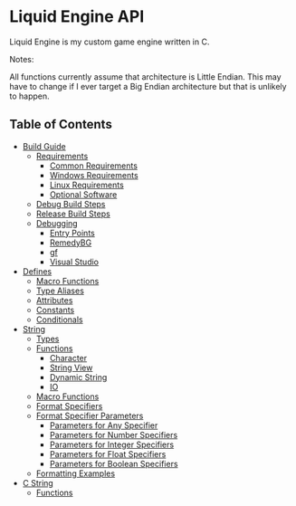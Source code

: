 <!--
 * Description:  Liquid Engine API Documentation Table of Contents
 * Author:       Alicia Amarilla (smushyaa@gmail.com)
 * File Created: July 19, 2023
-->

# Liquid Engine API

Liquid Engine is my custom game engine written in C.

Notes:

All functions currently assume that architecture is Little Endian.
This may have to change if I ever target a Big Endian architecture but
that is unlikely to happen.

## Table of Contents
- [Build Guide](../BUILD.md)
    - [Requirements](../BUILD.md#requirements)
        - [Common Requirements](../BUILD.md#common-requirements)
        - [Windows Requirements](../BUILD.md#windows-requirements)
        - [Linux Requirements](../BUILD.md#linux-requirements)
        - [Optional Software](../BUILD.md#optional-software)
    - [Debug Build Steps](../BUILD.md#debug-build-steps)
    - [Release Build Steps](../BUILD.md#release-build-steps)
    - [Debugging](../BUILD.md#debugging)
        - [Entry Points](../BUILD.md#entry-points)
        - [RemedyBG](../BUILD.md#remedybg)
        - [gf](../BUILD.md#gf)
        - [Visual Studio](../BUILD.md#visual-studio)
- [Defines](./defines.md)
    - [Macro Functions](./defines.md#macro-functions)
    - [Type Aliases](./defines.md#type-aliases)
    - [Attributes](./defines.md#attributes)
    - [Constants](./defines.md#constants)
    - [Conditionals](./defines.md#conditionals)
- [String](./string.md)
    - [Types](./string.md#types)
    - [Functions](./string.md#functions)
        - [Character](./string.md#character)
        - [String View](./string.md#string-view)
        - [Dynamic String](./string.md#dynamic-string)
        - [IO](./string.md#io)
    - [Macro Functions](./string.md#macro-functions)
    - [Format Specifiers](./string.md#format-specifiers)
    - [Format Specifier Parameters](./string.md#format-specifier-parameters)
        - [Parameters for Any Specifier](./string.md#parameters-for-any-specifier)
        - [Parameters for Number Specifiers](./string.md#parameters-for-number-specifiers)
        - [Parameters for Integer Specifiers](./string.md#parameters-for-integer-specifiers)
        - [Parameters for Float Specifiers](./string.md#parameters-for-float-specifiers)
        - [Parameters for Boolean Specifiers](./string.md#parameters-for-boolean-specifiers)
    - [Formatting Examples](./string.md#formatting-examples)
- [C String](./cstr.md)
    - [Functions](./cstr.md#functions)

